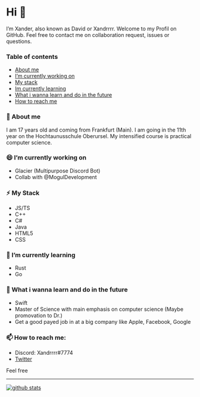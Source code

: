 # Hi 👋

I’m Xander, also known as David or Xandrrrr.
Welcome to my Profil on GitHub. Feel free to contact me on collaboration request, issues or questions.

### Table of contents
 - [About me](https://github.com/Xander1233#-about-me)
 - [I’m currently working on](https://github.com/Xander1233#-im-currently-working-on)
 - [My stack](https://github.com/Xander1233#-my-stack)
 - [Im currently learning](https://github.com/Xander1233#-im-currently-learning)
 - [What i wanna learn and do in the future](https://github.com/Xander1233#-what-i-wanna-learn-and-do-in-the-future)
 - [How to reach me](https://github.com/Xander1233#-how-to-reach-me)

### 🌱 About me
I am 17 years old and coming from Frankfurt (Main). I am going in the 11th year on the Hochtaunusschule Oberursel. My intensified course is practical computer science.

### 😄 I’m currently working on
 - Glacier (Multipurpose Discord Bot)
 - Collab with @MogulDevelopment

### ⚡ My Stack
 - JS/TS
 - C++
 - C#
 - Java
 - HTML5
 - CSS

### 🤔 I’m currently learning
 - Rust
 - Go
 
### 🔭 What i wanna learn and do in the future
 - Swift
 - Master of Science with main emphasis on computer science (Maybe promovation to Dr.)
 - Get a good payed job in at a big company like Apple, Facebook, Google
 
### 📫 How to reach me:
 - Discord: Xandrrrr#7774
 - [Twitter](https://twitter.com/XandrrrrR6)
 
Feel free

---

[![github stats](https://github-readme-stats.vercel.app/api?username=Xander1233&count_private=true&theme=onedark)](https://github.com/Xander1233)

